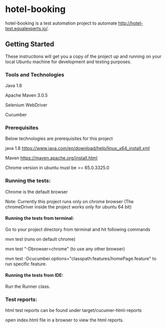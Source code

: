 # hotel-booking

hotel-booking is a test automation project to automate   http://hotel-test.equalexperts.io/. 

## Getting Started

These instructions will get you a copy of the project up and running on your local Ubuntu machine for development and testing purposes.


### Tools and Technologies

Java 1.8

Apache Maven 3.0.5

Selenium WebDriver

Cucumber

### Prerequisites

Below technologies are prerequisites for this project


 java 1.8 
 https://www.java.com/en/download/help/linux_x64_install.xml
 
 Maven 
 https://maven.apache.org/install.html
 
 Chrome version in ubuntu must be >= 65.0.3325.0 
 
 
  
### Running the tests:
 
 Chrome is the default browser
 
 Note: Currently this project runs only on chrome browser (The chromeDriver inside the project works only for ubuntu 64 bit)
 
#### Running the tests from terminal:


 Go to your project directory from terminal and hit following commands

 mvn test (runs on default chrome)
 
 mvn test "-Dbrowser=chrome" (to use any other browser)
 
 mvn test -Dcucumber.options="classpath:features/homePage.feature" to run specific feature.
 
 #### Running the tests from IDE:
  Run the Runner class.

 
### Test reports:

 html test reports can be found under target/cucumer-html-reports
 
 open index.html file in a browser to view the html reports.
 
